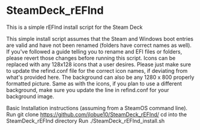 # SteamDeck_rEFInd
This is a simple rEFInd install script for the Steam Deck

This simple install script assumes that the Steam and Windows boot entries are valid and have not been renamed (folders have correct names as well).
If you've followed a guide telling you to rename and EFI files or folders, please revert those changes before running this script.
Icons can be replaced with any 128x128 icons that a user desires. Please just make sure to update the refind.conf file for the correct icon names, if deviating from what's provided here.
The background can also be any 1280 x 800 properly formatted picture. Same as with the icons, if you plan to use a different background, make sure you update the line in refind.conf for your background image.

Basic Installation instructions (assuming from a SteamOS command line).
Run git clone https://github.com/jlobue10/SteamDeck_rEFInd/
cd into the SteamDeck_rEFInd directory
Run ./SteamDeck_rEFInd_install.sh
